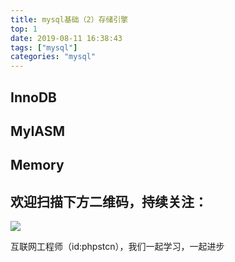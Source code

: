 ```yaml
---
title: mysql基础（2）存储引擎
top: 1
date: 2019-08-11 16:38:43
tags: ["mysql"]
categories: "mysql"
---
```


## InnoDB

## MyIASM

## Memory

## 欢迎扫描下方二维码，持续关注：
![](https://ww1.sinaimg.cn/large/a616b9a4gy1g4xzv954a4j20760763yo.jpg)

互联网工程师（id:phpstcn），我们一起学习，一起进步